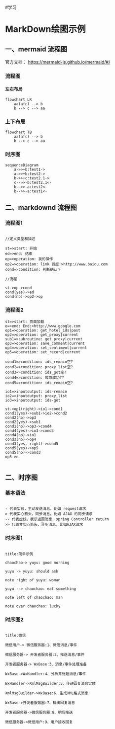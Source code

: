#学习
# MarkDown绘图示例

## 一、mermaid 流程图
官方文档： https://mermaid-js.github.io/mermaid/#/

### 流程图
#### 左右布局
```mermaid
flowchart LR
	aa(afc) --> b
	b --> c --> aa
```
### 上下布局
```mermaid
flowchart TB
	aa(afc) --> b
	b --> c --> aa
```

### 时序图
```mermaid
sequenceDiagram
	a->>+b:test1->
	a->>+b:test2->
	b->>+c:test2.1->
	c-->>-b:test2.1<-
	b-->>-a:test2<-
	b-->>-a:test1<-
```

## 二、markdownd 流程图
### 流程图1

```flow

//定义类型和描述

st=>start: 开始
ed=>end: 结束
op=>operation: 我的操作
op2=>operation: link 百度:>http://www.baidu.com
cond=>condition: 判断确认？

//流程

st->op->cond
cond(yes)->ed
cond(no)->op2->op

```

### 流程图2

```flow
st=>start: 页面加载
e=>end: End:>http://www.google.com
op1=>operation: get_hotel_ids|past
op2=>operation: get_proxy|current
sub1=>subroutine: get_proxy|current
op3=>operation: save_comment|current
op4=>operation: set_sentiment|current
op5=>operation: set_record|current
 
cond1=>condition: ids_remain空?
cond2=>condition: proxy_list空?
cond3=>condition: ids_got空?
cond4=>condition: 爬取成功??
cond5=>condition: ids_remain空?
 
io1=>inputoutput: ids-remain
io2=>inputoutput: proxy_list
io3=>inputoutput: ids-got
 
st->op1(right)->io1->cond1
cond1(yes)->sub1->io2->cond2
cond2(no)->op3
cond2(yes)->sub1
cond1(no)->op3->cond4
cond4(yes)->io3->cond3
cond4(no)->io1
cond3(no)->op4
cond3(yes, right)->cond5
cond5(yes)->op5
cond5(no)->cond3
op5->e
 
```

## 二、时序图

### 基本语法

```text

- 代表实线，主动发送消息，比如 request请求
> 代表实心箭头，同步消息，比如 AJAX 的同步请求
-- 代表虚线，表示返回消息，spring Controller return
>> 代表非实心箭头，异步消息，比如AJAX请求

```

### 时序图1

```sequence

title:简单示例

chaochao-> yuyu: good morning

yuyu -> yuyu: should ask

note right of yuyu: woman

yuyu --> chaochao: eat something

note left of chaochao: man

note over chaochao: lucky

```

### 时序图2

```sequence

title:微信

微信用户-> 微信服务器:1、微信消息/事件

微信服务器-> 开发者服务器:2、推送消息/事件

开发者服务器-> WxBase:3、消息/事件处理准备

WxBase->WxHandler:4、分析并处理消息/事件

WxHandler->XmlMsgBuilder:5、传递回复消息实体

XmlMsgBuilder->WxBase:6、生成XML格式消息

WxBase->开发者服务器:7、输出回复消息

开发者服务器->微信服务器:8、响应推送

微信服务器->微信用户:9、用户接收回复

```
